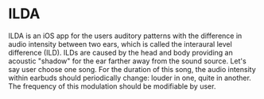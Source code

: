 # ILDA
ILDA is an iOS app for the users auditory patterns with the difference in audio  intensity between two ears, which is called the interaural level difference  (ILD). ILDs are caused by the head and body providing an acoustic "shadow" for the  ear farther away from the sound source. Let's say user choose one song. For the duration of this song, the audio intensity  within earbuds should periodically change: louder in one, quite in another. The  frequency of this modulation should be modifiable by user.
